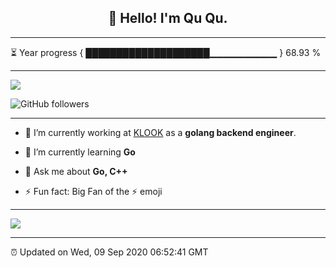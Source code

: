 
<h2 align="center">👋 Hello! I'm Qu Qu.</h2>

---

⏳ Year progress { ████████████████████▁▁▁▁▁▁▁▁▁▁ } 68.93 %

---

![](https://visitor-badge.glitch.me/badge?page_id=zhulingbiezhi.zhulingbiezhi)

![GitHub followers](https://img.shields.io/github/followers/zhulingbiezhi?label=Follow&style=social)

---

- 🔭 I’m currently working at [KLOOK](https://www.klook.com) as a **golang backend engineer**.

- 🌱 I’m currently learning **Go**

- 💬 Ask me about **Go, C++**

- ⚡ Fun fact: Big Fan of the :zap: emoji

---

![](https://github-readme-stats.vercel.app/api?username=mayandev&theme=dark)

---

⏰ Updated on Wed, 09 Sep 2020 06:52:41 GMT
